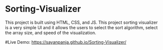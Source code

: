 # Sorting-Visualizer
This project is built using HTML, CSS, and JS. This project sorting visualizer is a very simple UI and it allows the users to select the sort algorithm, select the array size, and speed of the visualization.

#Live Demo:
https://sayanpanja.github.io/Sorting-Visualizer/
